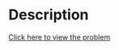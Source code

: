 # Description
[Click here to view the problem](https://www.hackerrank.com/challenges/lilys-homework/problem)
